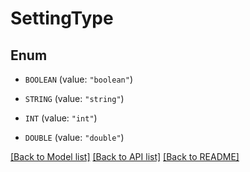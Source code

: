 # SettingType

## Enum


* `BOOLEAN` (value: `"boolean"`)

* `STRING` (value: `"string"`)

* `INT` (value: `"int"`)

* `DOUBLE` (value: `"double"`)


[[Back to Model list]](../README.md#documentation-for-models) [[Back to API list]](../README.md#documentation-for-api-endpoints) [[Back to README]](../README.md)


